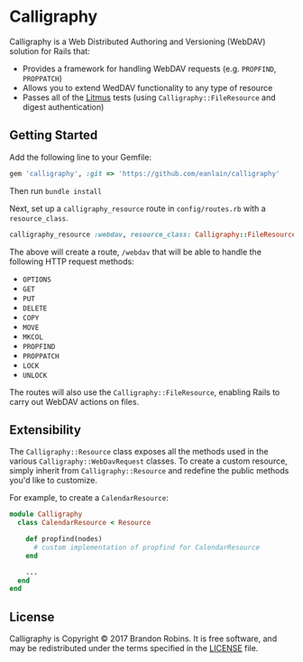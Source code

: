 # Calligraphy

Calligraphy is a Web Distributed Authoring and Versioning (WebDAV) solution for Rails that:

* Provides a framework for handling WebDAV requests (e.g. `PROPFIND`, `PROPPATCH`)
* Allows you to extend WedDAV functionality to any type of resource
* Passes all of the [Litmus](https://github.com/eanlain/litmus) tests (using `Calligraphy::FileResource` and digest authentication)

## Getting Started

Add the following line to your Gemfile:

```ruby
gem 'calligraphy', :git => 'https://github.com/eanlain/calligraphy'
```

Then run `bundle install`

Next, set up a `calligraphy_resource` route in `config/routes.rb` with a `resource_class`.

```ruby
calligraphy_resource :webdav, resource_class: Calligraphy::FileResource
```

The above will create a route, `/webdav` that will be able to handle the following HTTP request methods:

* `OPTIONS`
* `GET`
* `PUT`
* `DELETE`
* `COPY`
* `MOVE`
* `MKCOL`
* `PROPFIND`
* `PROPPATCH`
* `LOCK`
* `UNLOCK`

The routes will also use the `Calligraphy::FileResource`, enabling Rails to carry out WebDAV actions on files.

## Extensibility

The `Calligraphy::Resource` class exposes all the methods used in the various `Calligraphy::WebDavRequest` classes.
To create a custom resource, simply inherit from `Calligraphy::Resource` and redefine the public methods you'd like to customize.

For example, to create a `CalendarResource`:

```ruby
module Calligraphy
  class CalendarResource < Resource

    def propfind(nodes)
      # custom implementation of propfind for CalendarResource
    end

    ...
  end
end
```

## License

Calligraphy is Copyright © 2017 Brandon Robins.
It is free software, and may be redistributed under the terms specified in the [LICENSE](/LICENSE) file.
